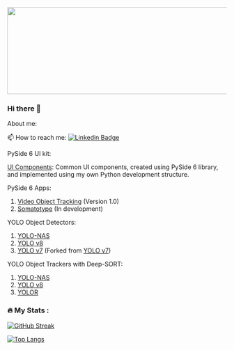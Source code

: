 <div id="header" align="center">
  <img src="https://media.giphy.com/media/pOEbLRT4SwD35IELiQ/giphy.gif" width="800" height="200"/>
</div>




### Hi there 👋



About me:


:mailbox: How to reach me: [![Linkedin Badge](https://img.shields.io/badge/LinkedIn-blue?style=for-the-badge&logo=linkedin&logoColor=white)](https://www.linkedin.com/in/carlos-andr%C3%A9s-wilches-p%C3%A9rez/)

PySide 6 UI kit:

[UI Components](https://github.com/cawilchesp/pyside6_ui_components): Common UI components, created using PySide 6 library, and implemented using my own Python development structure.

PySide 6 Apps:

1. [Video Object Tracking](https://github.com/cawilchesp/video_tracking_pyside6) (Version 1.0)
2. [Somatotype](https://github.com/cawilchesp/somatotype_pyside6) (In development)

YOLO Object Detectors:

1. [YOLO-NAS](https://github.com/cawilchesp/yolo-nas-detection)
2. [YOLO v8](https://github.com/cawilchesp/yolov8_detection)
3. [YOLO v7](https://github.com/cawilchesp/yolov7) (Forked from [YOLO v7](https://github.com/WongKinYiu/yolov7))

YOLO Object Trackers with Deep-SORT:

1. [YOLO-NAS](https://github.com/cawilchesp/yolo-nas-tracking)
2. [YOLO v8](https://github.com/cawilchesp/yolov8_tracking)
3. [YOLOR](https://github.com/cawilchesp/yolor-deepsort-main)



### :fire: My Stats :

[![GitHub Streak](http://github-readme-streak-stats.herokuapp.com?user=cawilchesp&theme=windows-dark&exclude_days=Sun,Sat)](https://git.io/streak-stats)

[![Top Langs](https://github-readme-stats.vercel.app/api/top-langs/?username=cawilchesp&layout=compact&theme=vision-friendly-dark)](https://github.com/anuraghazra/github-readme-stats)


